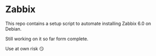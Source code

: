 # Zabbix
This repo contains a setup script to automate installing Zabbix 6.0 on Debian.

Still working on it so far form complete.

Use at own risk :smirk:
